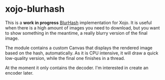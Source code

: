 # xojo-blurhash
This is a **work in progress** [BlurHash](https://blurha.sh) implementation for Xojo. It is useful when there is a high amount of images you need to download, but you want to show something in the meantime, a really blurry version of the final image.

The module contains a custom Canvas that displays the rendered image based on the hash, automatically. As it is CPU intensive, it will draw a quick low-quality version, while the final one finishes in a thread.

At the moment it only contains the decoder. I'm interested in create an encoder later.
